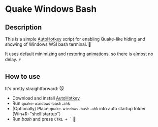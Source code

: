 # Quake Windows Bash

## Description

This is a simple [AutoHotkey](https://autohotkey.com/) script for enabling Quake-like hiding and showing of Windows WSI bash terminal. :floppy_disk:

It uses default minimizing and restoring animations, so there is almost no delay. :zap:

## How to use

It's pretty straightforward: :mouse:
* Download and install [AutoHotkey](https://autohotkey.com/)
* Run `quake-windows-bash.ahk`
* (Optionally) Place `quake-windows-bash.ahk` into auto startup folder (Win+R: "shell:startup")
* Run *bash* and press `` CTRL + ` `` :baby_chick:
